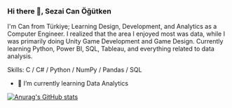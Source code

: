 ### Hi there 👋, Sezai Can Öğütken
I'm Can from Türkiye; Learning Design, Development, and Analytics as a Computer Engineer. I realized that the area I enjoyed most was data, while I was primarily doing Unity Game Development and Game Design. Currently learning Python, Power BI, SQL, Tableau, and everything related to data analysis.

Skills: C / C# / Python / NumPy / Pandas / SQL

- 🌱 I’m currently learning Data Analytics

[![Anurag's GitHub stats](https://github-readme-stats.vercel.app/api?username=ogtknscn)](https://github.com/anuraghazra/github-readme-stats)
